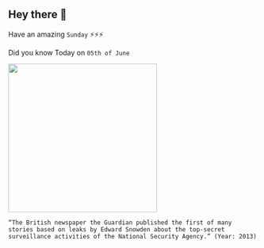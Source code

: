 ## Hey there 👋
Have an amazing `Sunday` ⚡⚡⚡

Did you know Today on `05th of June`
 
 [<img src="https://i.guim.co.uk/img/static/sys-images/Guardian/Pix/pictures/2013/6/23/1372015020195/Edward-Snowden-008.jpg?width=620&quality=45&auto=format&fit=max&dpr=2&s=2a65cd0c2780d0ca227c3136c5710633" width="300" />](https://www.theguardian.com/world/2013/jun/23/edward-snowden-nsa-files-timeline) 
 ```
“The British newspaper the Guardian published the first of many stories based on leaks by Edward Snowden about the top-secret surveillance activities of the National Security Agency.” (Year: 2013)
```

